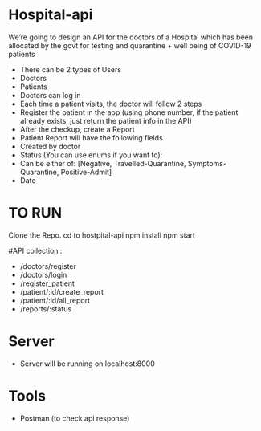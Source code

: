 # Hospital-api
We’re going to design an API for the doctors of a Hospital which has been
allocated by the govt for testing and quarantine + well being of COVID-19
patients
- There can be 2 types of Users
- Doctors
- Patients
- Doctors can log in
- Each time a patient visits, the doctor will follow 2 steps
- Register the patient in the app (using phone number, if the patient
already exists, just return the patient info in the API)
- After the checkup, create a Report
- Patient Report will have the following fields
- Created by doctor
- Status (You can use enums if you want to):
- Can be either of: [Negative, Travelled-Quarantine,
Symptoms-Quarantine, Positive-Admit]
- Date

# TO RUN
 Clone the Repo.
 cd to hostpital-api
 npm install
 npm start


#API collection : 
 - /doctors/register
 - /doctors/login 
 - /register_patient 
 - /patient/:id/create_report 
 - /patient/:id/all_report 
 - /reports/:status

# Server
 - Server will be running on localhost:8000

# Tools

 - Postman (to check api response)